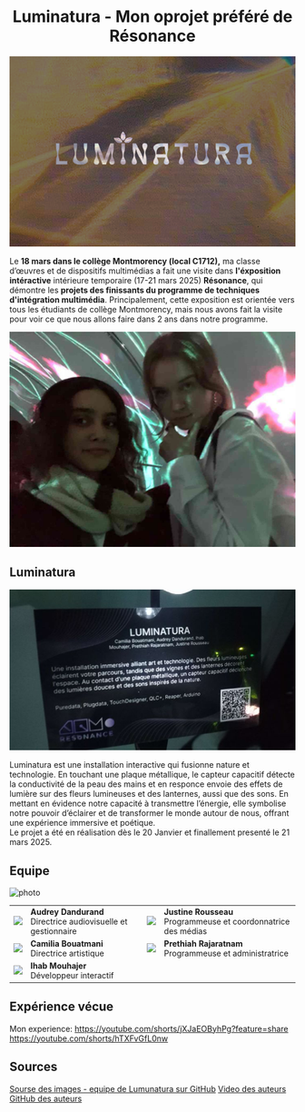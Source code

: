 <h1 align="center">Luminatura - Mon oprojet préféré de Résonance</h1>
<p align="center">
  <img src="medias/logo.png">
</p> 

Le **18 mars dans le collège Montmorency (local C1712),** ma classe d’œuvres et de dispositifs multimédias a fait une visite dans **l'éxposition intéractive** intérieure temporaire (17-21 mars 2025) **Résonance**, qui démontre les **projets des finissants du programme de techniques d'intégration multimédia**. Principalement, cette exposition est orientée vers tous les étudiants de collège Montmorency, mais nous avons fait la visite pour voir ce que nous allons faire dans 2 ans dans notre programme.
<p align="center">
  <img src="medias/moi_et_rada.jpg">
</p>

## Luminatura
<p align="center">
  <img src="medias/cartel_luminatura.jpg">
</p>
Luminatura est une installation interactive qui fusionne nature et technologie. En touchant une plaque métallique, le capteur capacitif détecte la conductivité de la peau des mains et en responce envoie des effets de lumière sur des fleurs lumineuses et des lanternes, aussi que des sons. En mettant en évidence notre capacité à transmettre l’énergie, elle symbolise notre pouvoir d’éclairer et de transformer le monde autour de nous, offrant une expérience immersive et poétique.<br> 
Le projet a été en réalisation dès le 20 Janvier et finallement presenté le 21 mars 2025.

## Equipe
![photo]()
<table align="center">
<tr>
<td><img src="https://github-production-user-asset-6210df.s3.amazonaws.com/112189908/407594262-98d86d56-53e8-4d55-80bf-c463199ffbd7.jpg?X-Amz-Algorithm=AWS4-HMAC-SHA256&X-Amz-Credential=AKIAVCODYLSA53PQK4ZA%2F20250328%2Fus-east-1%2Fs3%2Faws4_request&X-Amz-Date=20250328T000440Z&X-Amz-Expires=300&X-Amz-Signature=62f3bf9025289c1cd82d53e8a420e685f9d2ed51134b05d9126c94b4e6623d02&X-Amz-SignedHeaders=host" width="200px"></td>
<td><b>Audrey Dandurand</b><br>
Directrice audiovisuelle et gestionnaire</td>
<td><img src="https://github-production-user-asset-6210df.s3.amazonaws.com/112189908/408930797-50078acc-7ec1-41d0-bb02-92dca1b9f2b3.jpg?X-Amz-Algorithm=AWS4-HMAC-SHA256&X-Amz-Credential=AKIAVCODYLSA53PQK4ZA%2F20250328%2Fus-east-1%2Fs3%2Faws4_request&X-Amz-Date=20250328T000548Z&X-Amz-Expires=300&X-Amz-Signature=3af2bd9e30568f60f089a6e802c0f7cc9c4ed256a5a5937ee778084524412707&X-Amz-SignedHeaders=host" width="200px"></td>
<td><b>Justine Rousseau </b><br>
Programmeuse et coordonnatrice des médias</td>
</tr>
<tr>
<td><img src="https://github-production-user-asset-6210df.s3.amazonaws.com/112189908/407594431-d3993b35-55ff-4c4a-8902-87089e429389.jpg?X-Amz-Algorithm=AWS4-HMAC-SHA256&X-Amz-Credential=AKIAVCODYLSA53PQK4ZA%2F20250328%2Fus-east-1%2Fs3%2Faws4_request&X-Amz-Date=20250328T000610Z&X-Amz-Expires=300&X-Amz-Signature=0f59b6ec1f84db8c4eebf19ce052987a947fe2466481eb8158fff0d1d875cd69&X-Amz-SignedHeaders=host" width="200px"></td>
<td><b>Camilia Bouatmani </b><br>
Directrice artistique</td>
<td><img src="https://github-production-user-asset-6210df.s3.amazonaws.com/112189908/408930743-ac2c266f-071b-46cf-9c3e-f273041b5c34.jpg?X-Amz-Algorithm=AWS4-HMAC-SHA256&X-Amz-Credential=AKIAVCODYLSA53PQK4ZA%2F20250328%2Fus-east-1%2Fs3%2Faws4_request&X-Amz-Date=20250328T000722Z&X-Amz-Expires=300&X-Amz-Signature=e74a34c23c78195339df181e3cfa81dd306366f2b2a38f17454089d232f8da63&X-Amz-SignedHeaders=host" width="200px"></td>
<td><b>Prethiah Rajaratnam </b><br>
Programmeuse et administratrice</td>
</tr>
<tr>
<td><img src="https://github-production-user-asset-6210df.s3.amazonaws.com/112189908/409631165-1d605749-b211-488a-bf4c-237ea3d63a52.jpg?X-Amz-Algorithm=AWS4-HMAC-SHA256&X-Amz-Credential=AKIAVCODYLSA53PQK4ZA%2F20250328%2Fus-east-1%2Fs3%2Faws4_request&X-Amz-Date=20250328T000740Z&X-Amz-Expires=300&X-Amz-Signature=40d7e5c0f9122e08c73b6a17e476228c36ae134b1c44e2b5ddf723f22bb2630f&X-Amz-SignedHeaders=host" width="200px"></td>
<td><b>Ihab Mouhajer</b> <br>
Développeur interactif</td>
</tr>
</table> 



## Expérience vécue
Mon experience: https://youtube.com/shorts/jXJaEOByhPg?feature=share 
https://youtube.com/shorts/hTXFvGfL0nw

## Sources
<a href="https://miaou-mafia.github.io/projet-luminatura/#/10_equipe/">Sourse des images - equipe de Lumunatura sur GitHub</a>
<a href="https://youtu.be/i6xJno_NFSc">Video des auteurs</a>
<a href="https://miaou-mafia.github.io/projet-luminatura/#/">GitHub des auteurs</a>
